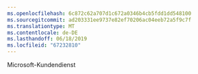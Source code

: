 ```yaml
---
ms.openlocfilehash: 6c872c62a707d1c672a0346b4cb5fdd1dd548100
ms.sourcegitcommit: ad203331ee9737e82ef70206ac04eeb72a5f9c7f
ms.translationtype: MT
ms.contentlocale: de-DE
ms.lasthandoff: 06/18/2019
ms.locfileid: "67232810"
---
```

Microsoft-Kundendienst
